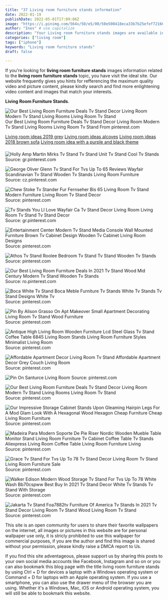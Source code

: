 ```yaml
---
title: "37 Living room furniture stands information"
date: 2022-01-19
publishDate: 2022-05-01T17:09:06Z
image: "https://i.pinimg.com/564x/50/e5/00/50e500418eca33b7b25efef7216684db.jpg"
author: "Ines" # use capitalize
description: "Your Living room furniture stands images are available in this site. Living room furniture stands are a topic that is being searched for and liked by netizens now. You can Get the Living room furniture stands files here. Find and Download all free photos."
categories: ["living room"]
tags: ["iphone"]
keywords: "Living room furniture stands"
draft: false

---
```


If you're looking for **living room furniture stands** images information related to the **living room furniture stands** topic, you have visit the ideal  site.  Our website frequently  gives you  hints  for refferencing  the maximum  quality video and picture  content, please kindly search and find more enlightening video content and images  that match your interests.

**Living Room Furniture Stands**. 

![Our Best Living Room Furniture Deals Tv Stand Decor Living Room Modern Tv Stand Living Rooms Living Room Tv Stand](https://i.pinimg.com/474x/14/f7/26/14f72681405a000315309b6496e038ba.jpg "Our Best Living Room Furniture Deals Tv Stand Decor Living Room Modern Tv Stand Living Rooms Living Room Tv Stand")
Our Best Living Room Furniture Deals Tv Stand Decor Living Room Modern Tv Stand Living Rooms Living Room Tv Stand From pinterest.com

[Living room ideas 2019 grey](/living-room-ideas-2019-grey/)
[Living room ideas alcoves](/living-room-ideas-alcoves/)
[Living room ideas 2018 brown sofa](/living-room-ideas-2018-brown-sofa/)
[Living room idea with a purple and black theme](/living-room-idea-with-a-purple-and-black-theme/)



### 

 


![Holly Amp Martin Mirks Tv Stand Tv Stand Unit Tv Stand Cool Tv Stands](https://i.pinimg.com/originals/f0/75/bb/f075bbe9ce9884a361595cc90a2ca887.jpg "Holly Amp Martin Mirks Tv Stand Tv Stand Unit Tv Stand Cool Tv Stands")
Source: gr.pinterest.com

 

![George Oliver Glenn Tv Stand For Tvs Up To 65 Reviews Wayfair Scandinavian Tv Stand Wooden Tv Stands Living Room Furniture](https://i.pinimg.com/474x/68/3f/07/683f071d3461bd15a7882a3e6da98c3e.jpg "George Oliver Glenn Tv Stand For Tvs Up To 65 Reviews Wayfair Scandinavian Tv Stand Wooden Tv Stands Living Room Furniture")
Source: cz.pinterest.com

 

![Chew Stoke Tv Stander Fur Fernseher Bis 65 Living Room Tv Stand Modern Furniture Living Room Tv Stand Decor](https://i.pinimg.com/474x/18/0d/e0/180de00b4a47e965c8c522a56b37caad.jpg "Chew Stoke Tv Stander Fur Fernseher Bis 65 Living Room Tv Stand Modern Furniture Living Room Tv Stand Decor")
Source: pinterest.com

 

![Tv Stands You Ll Love Wayfair Ca Tv Stand Decor Living Room Living Room Tv Stand Tv Stand Decor](https://i.pinimg.com/originals/ec/a4/30/eca430d3b69e1f153f2336a8730ad96b.png "Tv Stands You Ll Love Wayfair Ca Tv Stand Decor Living Room Living Room Tv Stand Tv Stand Decor")
Source: gr.pinterest.com

 

![Entertainment Center Modern Tv Stand Media Console Wall Mounted Furniture Brown Tv Cabinet Design Wooden Tv Cabinet Living Room Designs](https://i.pinimg.com/564x/5c/85/d1/5c85d1d29070d6f984df0e7f9eda7649.jpg "Entertainment Center Modern Tv Stand Media Console Wall Mounted Furniture Brown Tv Cabinet Design Wooden Tv Cabinet Living Room Designs")
Source: pinterest.com

 

![Athos Tv Stand Roolee Bedroom Tv Stand Tv Stand Wooden Tv Stands](https://i.pinimg.com/736x/3e/eb/12/3eeb121d49f9a61446ddc01b8ad6c547.jpg "Athos Tv Stand Roolee Bedroom Tv Stand Tv Stand Wooden Tv Stands")
Source: pinterest.com

 

![Our Best Living Room Furniture Deals In 2021 Tv Stand Wood Mid Century Modern Tv Stand Wooden Tv Stands](https://i.pinimg.com/474x/de/7c/dd/de7cddd1f2503cc6ca7d9687dc1353bb.jpg "Our Best Living Room Furniture Deals In 2021 Tv Stand Wood Mid Century Modern Tv Stand Wooden Tv Stands")
Source: ro.pinterest.com

 

![Boca White Tv Stand Boca Meble Furniture Tv Stands White Tv Stands Tv Stand Designs White Tv](https://i.pinimg.com/originals/13/ea/a9/13eaa9b40e2b4e4ed01841447df5f305.jpg "Boca White Tv Stand Boca Meble Furniture Tv Stands White Tv Stands Tv Stand Designs White Tv")
Source: pinterest.com

 

![Pin By Alison Grasso On Apt Makeover Small Apartment Decorating Living Room Tv Stand Wood Furniture](https://i.pinimg.com/originals/50/9e/76/509e76c3c0790c52b2c67735246aa885.png "Pin By Alison Grasso On Apt Makeover Small Apartment Decorating Living Room Tv Stand Wood Furniture")
Source: pinterest.com

 

![Antique High Living Room Wooden Furniture Lcd Steel Glass Tv Stand Coffee Table 6845 Living Room Stands Living Room Furniture Styles Minimalist Living Room](https://i.pinimg.com/originals/5b/9e/aa/5b9eaaedc94f66791df6b680bca7e82f.jpg "Antique High Living Room Wooden Furniture Lcd Steel Glass Tv Stand Coffee Table 6845 Living Room Stands Living Room Furniture Styles Minimalist Living Room")
Source: pinterest.com

 

![Affordable Apartment Decor Living Room Tv Stand Affordable Apartment Decor Grey Couch Living Room](https://i.pinimg.com/originals/87/17/6c/87176c48bd669a6860c88c53895e3429.jpg "Affordable Apartment Decor Living Room Tv Stand Affordable Apartment Decor Grey Couch Living Room")
Source: pinterest.com

 

![Pin On Santurce Living Room](https://i.pinimg.com/originals/a9/4f/4b/a94f4b085fd575369a5cf5c2bc1d950b.jpg "Pin On Santurce Living Room")
Source: pinterest.com

 

![Our Best Living Room Furniture Deals Tv Stand Decor Living Room Modern Tv Stand Living Rooms Living Room Tv Stand](https://i.pinimg.com/474x/14/f7/26/14f72681405a000315309b6496e038ba.jpg "Our Best Living Room Furniture Deals Tv Stand Decor Living Room Modern Tv Stand Living Rooms Living Room Tv Stand")
Source: pinterest.com

 

![Our Impressive Storage Cabinet Stands Upon Gleaming Hairpin Legs For A Mod Glam Look With A Hexagonal Wood Hexagon Cheap Furniture Cheap Living Room Furniture](https://i.pinimg.com/736x/ab/c7/52/abc75252f07368ef2289cd1aa464d6d7.jpg "Our Impressive Storage Cabinet Stands Upon Gleaming Hairpin Legs For A Mod Glam Look With A Hexagonal Wood Hexagon Cheap Furniture Cheap Living Room Furniture")
Source: pinterest.com

 

![Madeira Para Modern Soporte De Pie Riser Nordic Wooden Mueble Table Monitor Stand Living Room Furniture Tv Cabinet Coffee Table Tv Stands Aliexpress Living Room Coffee Table Living Room Furniture Living](https://i.pinimg.com/originals/a3/c3/59/a3c359bef068cab1bdd05458a45f59d3.jpg "Madeira Para Modern Soporte De Pie Riser Nordic Wooden Mueble Table Monitor Stand Living Room Furniture Tv Cabinet Coffee Table Tv Stands Aliexpress Living Room Coffee Table Living Room Furniture Living")
Source: pinterest.com

 

![Grace Tv Stand For Tvs Up To 78 Tv Stand Decor Living Room Tv Stand Living Room Furniture Sale](https://i.pinimg.com/originals/f5/7a/dc/f57adcbbd68fbcb8001ed3a04cb5ca70.png "Grace Tv Stand For Tvs Up To 78 Tv Stand Decor Living Room Tv Stand Living Room Furniture Sale")
Source: pinterest.com

 

![Walker Edison Modern Wood Storage Tv Stand For Tvs Up To 78 White Wash Bb70cspww Best Buy In 2021 Tv Stand Decor White Tv Stands Tv Stand With Storage](https://i.pinimg.com/originals/5b/1d/c4/5b1dc4e290f64a36a5a4015958ffc2dc.jpg "Walker Edison Modern Wood Storage Tv Stand For Tvs Up To 78 White Wash Bb70cspww Best Buy In 2021 Tv Stand Decor White Tv Stands Tv Stand With Storage")
Source: pinterest.com

 

![Jakarta Tv Stand Foa7882tv Furniture Of America Tv Stands In 2021 Tv Stand Decor Living Room Tv Stand Wood Living Room Tv Stand](https://i.pinimg.com/564x/50/e5/00/50e500418eca33b7b25efef7216684db.jpg "Jakarta Tv Stand Foa7882tv Furniture Of America Tv Stands In 2021 Tv Stand Decor Living Room Tv Stand Wood Living Room Tv Stand")
Source: pinterest.com

 

This site is an open community for users to share their favorite wallpapers on the internet, all images or pictures in this website are for personal wallpaper use only, it is stricly prohibited to use this wallpaper for commercial purposes, if you are the author and find this image is shared without your permission, please kindly raise a DMCA report to Us.

If you find this site adventageous, please support us by sharing this posts to your own social media accounts like Facebook, Instagram and so on or you can also bookmark this blog page with the title living room furniture stands by using Ctrl + D for devices a laptop with a Windows operating system or Command + D for laptops with an Apple operating system. If you use a smartphone, you can also use the drawer menu of the browser you are using. Whether it's a Windows, Mac, iOS or Android operating system, you will still be able to bookmark this website.
